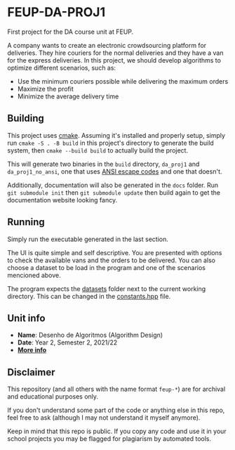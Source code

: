 # FEUP-DA-PROJ1

First project for the DA course unit at FEUP.

A company wants to create an electronic crowdsourcing platform for deliveries.
They hire couriers for the normal deliveries and they have a van for the express deliveries.
In this project, we should develop algorithms to optimize different scenarios, such as:

- Use the minimum couriers possible while delivering the maximum orders
- Maximize the profit
- Minimize the average delivery time

## Building

This project uses [cmake](https://cmake.org/). Assuming it's installed and properly setup, simply run `cmake -S . -B build` in this project's directory to generate the build system, then `cmake --build build` to actually build the project.

This will generate two binaries in the `build` directory, `da_proj1` and `da_proj1_no_ansi`, one that uses [ANSI escape codes](https://en.wikipedia.org/wiki/ANSI_escape_code) and one that doesn't.

Additionally, documentation will also be generated in the `docs` folder. Run `git submodule init` then `git submodule update` then build again to get the documentation website looking fancy.

## Running

Simply run the executable generated in the last section.

The UI is quite simple and self descriptive. You are presented with options to check the available vans and the orders to be delivered. You can also choose a
dataset to be load in the program and one of the scenarios mencioned above.

The program expects the [datasets](datasets) folder next to the current working directory. This can be changed in the [constants.hpp](includes/constants.hpp) file.

## Unit info

- **Name**: Desenho de Algoritmos (Algorithm Design)
- **Date**: Year 2, Semester 2, 2021/22
- [**More info**](https://sigarra.up.pt/feup/ucurr_geral.ficha_uc_view?pv_ocorrencia_id=484424)

## Disclaimer

This repository (and all others with the name format `feup-*`) are for archival and educational purposes only.

If you don't understand some part of the code or anything else in this repo, feel free to ask (although I may not understand it myself anymore).

Keep in mind that this repo is public. If you copy any code and use it in your school projects you may be flagged for plagiarism by automated tools.

